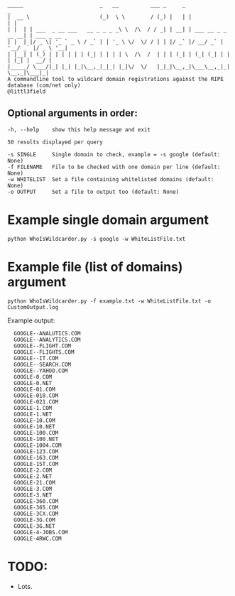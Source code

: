     _____                        _   __          ___ _     _                   _           
    |  __ \                      (_)  \ \        / (_) |   | |                 | |          
    | |  | | ___  _ __ ___   __ _ _ _ _\ \  /\  / / _| | __| | ___ __ _ _ __ __| | ___ _ __ 
    | |  | |/ _ \| '_ ` _ \ / _` | | '_ \ \/  \/ / | | |/ _` |/ __/ _` | '__/ _` |/ _ \ '__|
    | |__| | (_) | | | | | | (_| | | | | \  /\  /  | | | (_| | (_| (_| | | | (_| |  __/ |   
    |_____/ \___/|_| |_| |_|\__,_|_|_| |_|\/  \/   |_|_|\__,_|\___\__,_|_|  \__,_|\___|_|  
    A commandline tool to wildcard domain registrations against the RIPE database (com/net only)
    @littl3field
    

    
     
  ## Optional arguments in order:
  ```
  -h, --help    show this help message and exit
  
  50 results displayed per query
  
  -s SINGLE     Single domain to check, example = -s google (default: None)
  -f FILENAME   File to be checked with one domain per line (default: None)
  -w WHITELIST  Set a file containing whitelisted domains (default: None)
  -o OUTPUT     Set a file to output too (default: None)
  ```
  
  # Example single domain argument 
  ```
  python WhoIsWildcarder.py -s google -w WhiteListFile.txt 
  ```
  
  # Example file (list of domains) argument 
  ```
  python WhoIsWildcarder.py -f example.txt -w WhiteListFile.txt -o CustomOutput.log
  ``` 
  Example output:
  ```
  	GOOGLE--ANALUTICS.COM
	GOOGLE--ANALYTICS.COM
	GOOGLE--FLIGHT.COM
	GOOGLE--FLIGHTS.COM
	GOOGLE--IT.COM
	GOOGLE--SEARCH.COM
	GOOGLE--YAHOO.COM
	GOOGLE-0.COM
	GOOGLE-0.NET
	GOOGLE-01.COM
	GOOGLE-010.COM
	GOOGLE-021.COM
	GOOGLE-1.COM
	GOOGLE-1.NET
	GOOGLE-10.COM
	GOOGLE-10.NET
	GOOGLE-100.COM
	GOOGLE-100.NET
	GOOGLE-1004.COM
	GOOGLE-123.COM
	GOOGLE-163.COM
	GOOGLE-1ST.COM
	GOOGLE-2.COM
	GOOGLE-2.NET
	GOOGLE-21.COM
	GOOGLE-3.COM
	GOOGLE-3.NET
	GOOGLE-360.COM
	GOOGLE-365.COM
	GOOGLE-3CX.COM
	GOOGLE-3G.COM
	GOOGLE-3G.NET
	GOOGLE-4-JOBS.COM
	GOOGLE-4RWC.COM
  ```
  
  # TODO:
  
  - Lots.
